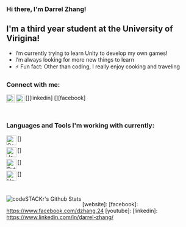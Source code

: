 ### Hi there, I'm Darrel Zhang!

## I'm a third year student at the University of Virigina!
- I’m currently trying to learn Unity to develop my own games!
- I’m always looking for more new things to learn 
- ⚡ Fun fact: Other than coding, I really enjoy cooking and traveling 

### Connect with me:

[<img align="left" alt="codeSTACKr | LinkedIn" width="22px" src="https://cdn.jsdelivr.net/npm/simple-icons@v3/icons/linkedin.svg" />][linkedin]
[<img align="left" alt="codeSTACKr | Instagram" width="22px" src="https://cdn.jsdelivr.net/npm/simple-icons@v3/icons/facebook.svg" />][facebook]

<br />

### Languages and Tools I'm working with currently:
<!---C++ image -->
[<img align="left" alt="C++" width="26px" src="https://sdtimes.com/wp-content/uploads/2018/03/cpppp.png" />]
<!---Java -->
[<img align="left" alt="Java" width="26px" src="https://www.oracle.com/a/ocom/img/cb71-java-logo.png" />]
<!---Python -->
[<img align="left" alt="Python" width="26px" src="https://upload.wikimedia.org/wikipedia/commons/thumb/c/c3/Python-logo-notext.svg/600px-Python-logo-notext.svg.png" />]
<!---Unity -->
[<img align="left" alt="Unity" width="26px" src="https://images.techhive.com/images/article/2015/03/unity-logo-100571261-large.jpg" />]



<br />
<br />

<img align="left" alt="codeSTACKr's Github Stats" src="https://github-readme-stats.codestackr.vercel.app/api?username=dzhang1024&show_icons=true&hide_border=true" />

[website]: 
[facebook]: https://www.facebook.com/dzhang.24
[youtube]: 
[linkedin]: https://www.linkedin.com/in/darrel-zhang/